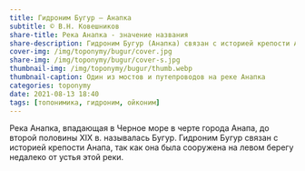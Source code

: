 ```yaml
---
title: Гидроним Бугур — Анапка
subtitle: © В.Н. Ковешников
share-title: Река Анапка - значение названия
share-description: Гидроним Бугур (Анапка) связан с историей крепости Анапа
cover-img: /img/toponymy/bugur/cover.jpg
share-img: /img/toponymy/bugur/cover-s.jpg
thumbnail-img: /img/toponymy/bugur/thumb.webp
thumbnail-caption: Один из мостов и путепроводов на реке Анапка
categories: toponymy
date: 2021-08-13 18:40
tags: [топонимика, гидроним, ойконим]
---
```

Река Анапка, впадающая в Черное море в черте города Анапа, до второй половины ХIХ в. называлась Бугур. Гидроним Бугур связан с историей крепости Анапа, так как она была сооружена на левом берегу недалеко от устья этой реки.
